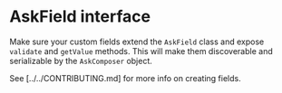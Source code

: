 # AskField interface

Make sure your custom fields extend the `AskField` class and expose `validate` and `getValue` methods. This will make them discoverable and serializable by the `AskComposer` object.

See [../../CONTRIBUTING.md] for more info on creating fields.

